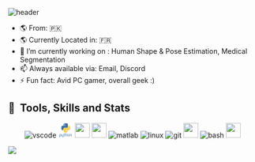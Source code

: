 ![header](https://capsule-render.vercel.app/api?type=waving&desc=Atif%20Anwer&fontColor=d6ace6)

- 🌎 From: 🇵🇰 
- 🌎 Currently Located in: 🇫🇷
- 🔭 I’m currently working on : Human Shape & Pose Estimation, Medical Segmentation
- 📫 Always available via: Email, Discord
- ⚡ Fun fact: Avid PC gamer, overall geek :)

<h2> 🚀 &nbsp;Tools, Skills and Stats</h2>
<p align="center">
<img src="https://cdn.jsdelivr.net/gh/devicons/devicon/icons/vscode/vscode-original.svg" alt="vscode" width="30" height="30"/>
<img src="https://raw.githubusercontent.com/devicons/devicon/master/icons/python/python-original-wordmark.svg" alt="python" width="30" height="30" />
<img src="https://cdn.jsdelivr.net/gh/devicons/devicon/icons/tensorflow/tensorflow-original.svg"  width="30" height="30" />
<img src="https://cdn.jsdelivr.net/gh/devicons/devicon/icons/opencv/opencv-original.svg"  width="30" height="30" />
<img src="https://cdn.jsdelivr.net/gh/devicons/devicon/icons/matlab/matlab-original.svg" alt="matlab" width="30" height="30" />
<img src="https://cdn.jsdelivr.net/gh/devicons/devicon/icons/linux/linux-original.svg" alt="linux" width="30" height="30"/>       
<img src="https://cdn.jsdelivr.net/gh/devicons/devicon/icons/git/git-original.svg" alt="git" width="30" height="30"/>
<img src="https://cdn.jsdelivr.net/gh/devicons/devicon/icons/blender/blender-original.svg"  width="30" height="30" />
<img src="https://cdn.jsdelivr.net/gh/devicons/devicon/icons/bash/bash-original.svg" alt="bash" width="30" height="30"/>
<img src="https://cdn.jsdelivr.net/gh/devicons/devicon/icons/latex/latex-original.svg"  width="30" height="30" />
<!-- </p>

![GitHub stats](https://github-readme-stats.vercel.app/api?username=Atif-Anwer&show_icons=true&theme=merko&bg_color=00000000&hide_border=True)

<!-- <p align="center"> -->
<!--   <img src= "https://i.giphy.com/media/q217GUnfKAmJlFcjBX/giphy.webp"> -->
</p>
<!-- --- -->

<!-- <h2> 📈 &nbsp;GitHub History</h2> -->

<!-- ![ ](https://github.com/atif-anwer/atif-anwer/blob/output/github-contribution-grid-snake.svg) -->

<p align="left">
  <img src="https://capsule-render.vercel.app/api?type=waving&color=gradient&height=100&section=footer"/>
</p>
<!--
**Atif-Anwer/Atif-Anwer** is a ✨ _special_ ✨ repository because its `README.md` (this file) appears on your GitHub profile.

Here are some ideas to get you started:


-->

<!--  References
https://github.com/kyechan99/capsule-render
https://bootcamp.uxdesign.cc/how-to-design-an-attractive-github-profile-readme-3618d6c53783
-->
